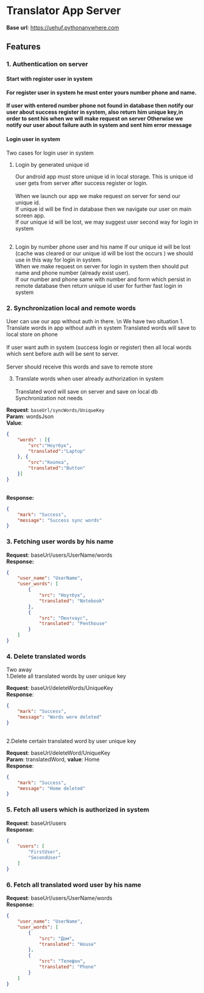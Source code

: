 
<h1>Translator App Server</h1>

**Base url**: https://uehuf.pythonanywhere.com

<h2>Features</h2>

<h3>1. Authentication on server</h3>

<h4>Start with register user in system<h4/>

For register user in system he must enter yours number phone and name.
<br/><br/>If user with entered number phone not found in database then notify our user about  success register in system, also return him unique key,in order to sent his when we will make request on server 
Otherwise we notify our user about failure auth in system and sent him error message

<h4>Login user in system</h4>

Two cases for login user in system

1. Login by generated unique id

    Our android app must store unique id in local storage. This is unique id user gets from server after success register or login. 
    <br/><br/>When we launch our app we make request on server for send our unique id.<br/> If unique id will be find in database then we navigate our user on main screen app. <br/>If our unique id will be lost, we may suggest user second way for login in system<br/><br/>
2. Login by number phone user and his name 
    If our unique id will be lost (cache was cleared or our unique id will be lost the occurs ) we should use in this way for login in system.
    <br/>When we make request on server for login in system then should put name and phone number (already exist user).
    <br/>If our number and phone same with number and form which persist in remote database then return unique id user for further fast login in system 
    
<h3>2. Synchronization local and remote words</h2>
User can use our app without auth in there.
\n We have two situation
1. Translate words in app without auth in system
    Translated words will save to local store on phone
    <br><br>If user want auth in system (success login or register) 
    then all local words which sent before auth will be sent to server.
    <br><br>Server should receive this words and save to remote store
    

3. Translate words when user already authorization in system
    <br><br>Translated word will save on server and save on local db
    <br>Synchronization not needs

**Request**: ```baseUrl/syncWords/UniqueKey```
<br>**Param**: wordsJson
<br>**Value**:
```json
{
    "words" : [{
        "src":"Ноутбук",
        "translated":"Laptop"
    }, {
        "src":"Кнопка", 
        "translated":"Button"
    }]
}
```
<br>**Response:**
```json
{
    "mark": "Success",
    "message": "Success sync words"
}
```


<h3>3. Fetching user words by his name</h3>

**Request**: baseUrl/users/UserName/words
<br>**Response:**

```json
{
    "user_name": "UserName",
    "user_words": [
        {
            "src": "Ноутбук",
            "translated": "Notebook"
        },
        {
            "src": "Пентхаус",
            "translated": "Penthouse"
        }
    ]
}
```

<h3>4. Delete translated words</h3>
    Two away
<br>1.Delete all translated words by user unique key

**Request**: baseUrl/deleteWords/UniqueKey
<br>**Response**:
``` json
{
    "mark": "Success",
    "message": "Words were deleted"
}
```

<br>2.Delete certain translated word by user unique key

**Request**: baseUrl/deleteWord/UniqueKey
<br>**Param**: translatedWord, **value**: Home
<br>**Response**:
``` json
{
    "mark": "Success",
    "message": "Home deleted"
}
```

<h3>5. Fetch all users which is authorized in system</h3>

**Request**: baseUrl/users
<br>**Response:**
```json
{
    "users": [
        "FirstUser",
        "SecondUser"
    ]
}
```

<h3>6. Fetch all translated word user by his name</h3>


**Request**: baseUrl/users/UserName/words
<br>**Response:**
```json
{
    "user_name": "UserName",
    "user_words": [
        {
            "src": "Дом",
            "translated": "House"
        },
        {
            "src": "Телефон",
            "translated": "Phone"
        }
    ]
}
```
